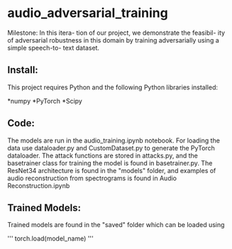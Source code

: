 # audio_adversarial_training

Milestone: In this itera- tion of our project, we demonstrate the feasibil- ity of adversarial robustness in this domain by training adversarially using a simple speech-to- text dataset.

## Install:

This project requires Python and the following Python libraries installed:

*numpy
*PyTorch
*Scipy

## Code:

The models are run in the audio_training.ipynb notebook. For loading the data use dataloader.py and CustomDataset.py to generate the PyTorch dataloader. The attack functions are stored in attacks.py, and the basetrainer class for training the model is found in basetrainer.py. The ResNet34 architecture is found in the "models" folder, and examples of audio reconstruction from spectrograms is found in Audio Reconstruction.ipynb

## Trained Models:

Trained models are found in the "saved" folder which can be loaded using

'''
torch.load(model_name)
'''

